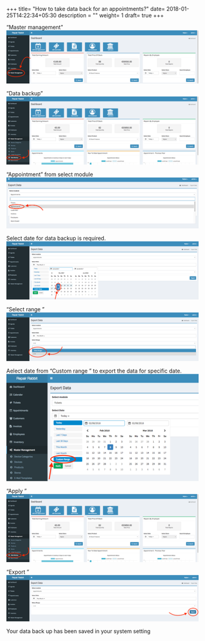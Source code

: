 +++
title= "How to take data back for an appointments?"
date= 2018-01-25T14:22:34+05:30
description = ""
weight= 1
draft= true
+++






“Master management”
![How to take data back for an appointments?](/images/data_back_up_appointment/go_to_master.png)

“Data backup”
![How to take data back for an appointments?](/images/data_back_up_appointment/click_data_backup.png)

“Appointment” from select module
![How to take data back for an appointments?](/images/data_back_up_appointment/appointments.png)

Select date for data backup  is required. 
![How to take data back for an appointments?](/images/data_back_up_appointment/date.png)

“Select range ”
![How to take data back for an appointments?](/images/data_back_up_appointment/select_range_app.png)

Aelect date from “Custom range ” to export the data for specific date.
![How to take data back for an appointments?](/images/custom_image/custom_range.png)

“Apply ”
![How to take data back for an appointments?](/images/data_back_up_appointment/click_data_backup.png)

“Export ” 
![How to take data back for an appointments?](/images/data_back_up_appointment/export_app.png)

Your data back up has been saved in your system setting



